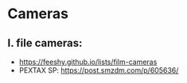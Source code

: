 # Cameras
## I. file cameras:
* https://feeshy.github.io/lists/film-cameras
* PEXTAX SP: https://post.smzdm.com/p/605636/
